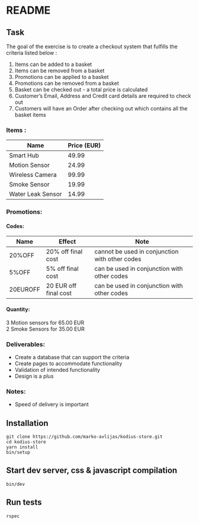 # README

## Task

The goal of the exercise is to create a checkout system that fulfills the criteria listed below :
1. Items can be added to a basket
2. Items can be removed from a basket
3. Promotions can be applied to a basket
4. Promotions can be removed from a basket
5. Basket can be checked out - a total price is calculated
6. Customer’s Email, Address and Credit card details are required to check out
7. Customers will have an Order after checking out which contains all the basket items

### Items :

| Name               |  Price (EUR) |
|--------------------|--------------|
| Smart Hub          |  49.99       |
| Motion Sensor      |  24.99       |
| Wireless Camera    |  99.99       |
| Smoke Sensor       |  19.99       |
| Water Leak Sensor  |  14.99       |

### Promotions:

#### Codes:

| Name     |  Effect               | Note                    |
|----------|-----------------------|-------------------------|
| 20%OFF   | 20% off final cost    | cannot be used in conjunction with other codes |
| 5%OFF    | 5% off final cost     | can be used in conjunction with other codes |
| 20EUROFF | 20 EUR off final cost | can be used in conjunction with other codes |

#### Quantity:

3 Motion sensors for 65.00 EUR  
2 Smoke Sensors for 35.00 EUR

### Deliverables:
* Create a database that can support the criteria
* Create pages to accommodate functionality
* Validation of intended functionality
* Design is a plus

### Notes:
* Speed of delivery is important


## Installation

```
git clone https://github.com/marko-avlijas/kodius-store.git
cd kodius-store
yarn install
bin/setup
```

## Start dev server, css & javascript compilation

```
bin/dev
```

## Run tests

```
rspec
```
